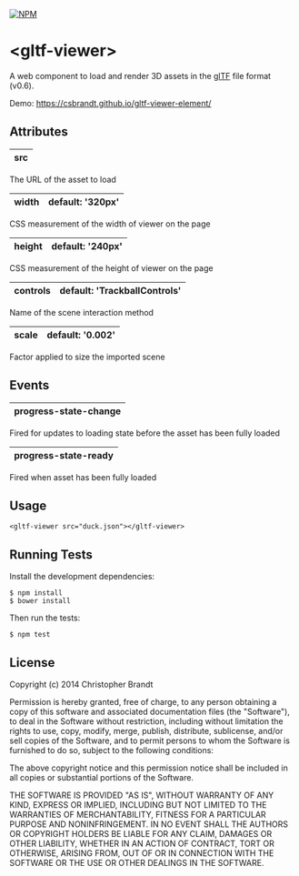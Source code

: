 [![NPM](https://nodei.co/npm/gltf-viewer-element.png?downloads=true&stars=true)](https://nodei.co/npm/gltf-viewer-element/)

# &lt;gltf-viewer&gt;

A web component to load and render 3D assets in the [glTF](https://github.com/KhronosGroup/glTF/tree/v0.6) file format (v0.6). 

Demo: https://csbrandt.github.io/gltf-viewer-element/


Attributes
-----------
|**src** |
| :------ |
The URL of the asset to load

|**width** | default: '320px' |
| :------ | ------: |
CSS measurement of the width of viewer on the page

|**height** | default: '240px' |
| :------ | ------: |
CSS measurement of the height of viewer on the page

|**controls** | default: 'TrackballControls' |
| :------ | ------: |
Name of the scene interaction method

|**scale** | default: '0.002' |
| :------ | ------: |
Factor applied to size the imported scene


Events
-------
|**progress-state-change** |
| :------ |

Fired for updates to loading state before the asset has been fully loaded

|**progress-state-ready** |
| :------ |

Fired when asset has been fully loaded

Usage
------
```
<gltf-viewer src="duck.json"></gltf-viewer>
```


Running Tests
--------------
Install the development dependencies:

    $ npm install
    $ bower install

Then run the tests:

    $ npm test


## License

Copyright (c) 2014 Christopher Brandt

Permission is hereby granted, free of charge, to any person obtaining a copy of this software and associated documentation files (the "Software"), to deal in the Software without restriction, including without limitation the rights to use, copy, modify, merge, publish, distribute, sublicense, and/or sell copies of the Software, and to permit persons to whom the Software is furnished to do so, subject to the following conditions:

The above copyright notice and this permission notice shall be included in all copies or substantial portions of the Software.

THE SOFTWARE IS PROVIDED "AS IS", WITHOUT WARRANTY OF ANY KIND, EXPRESS OR IMPLIED, INCLUDING BUT NOT LIMITED TO THE WARRANTIES OF MERCHANTABILITY, FITNESS FOR A PARTICULAR PURPOSE AND NONINFRINGEMENT. IN NO EVENT SHALL THE AUTHORS OR COPYRIGHT HOLDERS BE LIABLE FOR ANY CLAIM, DAMAGES OR OTHER LIABILITY, WHETHER IN AN ACTION OF CONTRACT, TORT OR OTHERWISE, ARISING FROM, OUT OF OR IN CONNECTION WITH THE SOFTWARE OR THE USE OR OTHER DEALINGS IN THE SOFTWARE.
